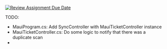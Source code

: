 [![Review Assignment Due Date](https://classroom.github.com/assets/deadline-readme-button-24ddc0f5d75046c5622901739e7c5dd533143b0c8e959d652212380cedb1ea36.svg)](https://classroom.github.com/a/pPPbl7m7)

TODO:
- MauiProgram.cs: Add SyncController with MauiTicketController instance
- MauiTicketController.cs: Do some logic to notify that there was a duplicate scan
- 
